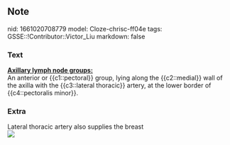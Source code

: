 ## Note
nid: 1661020708779
model: Cloze-chrisc-ff04e
tags: GSSE::!Contributor::Victor_Liu
markdown: false

### Text
<div>
  <b><u>Axillary lymph node groups:</u></b>
</div>An anterior or {{c1::pectoral}} group, lying along the
{{c2::medial}} wall of the axilla with the {{c3::lateral thoracic}}
artery, <span style="color: var(--field-fg); background: 
 var(--field-bg);">at the lower border of {{c4::pectoralis
minor}}.</span>

### Extra
<div>
  Lateral thoracic artery also supplies the breast
</div><img src="Gray607.png">
